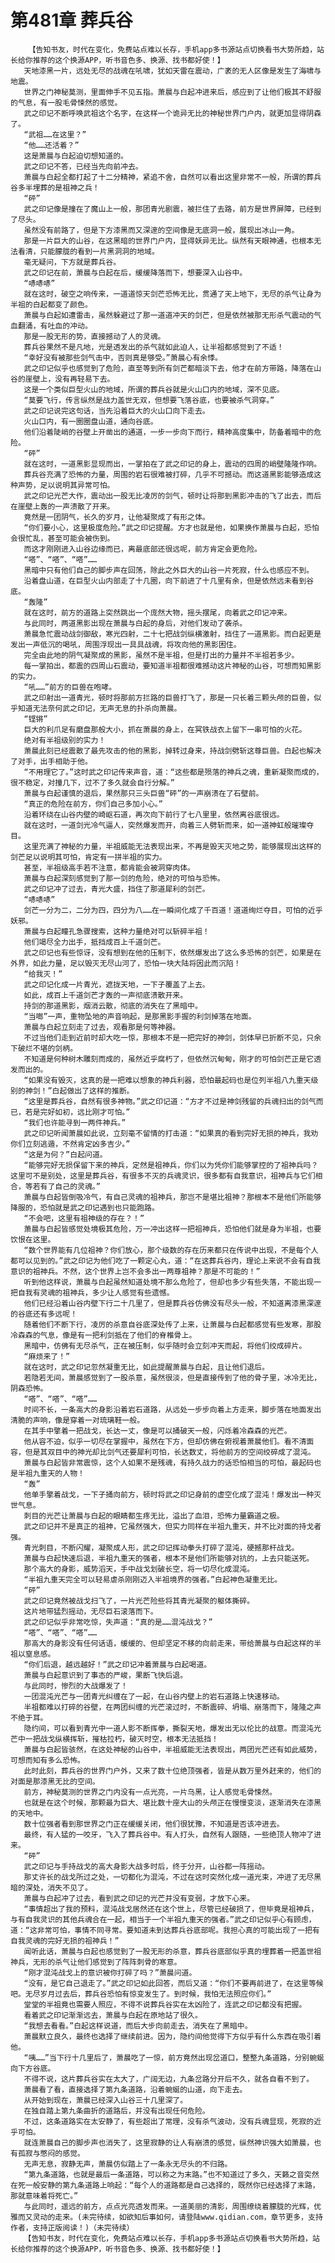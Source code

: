 # 第481章 葬兵谷
        【告知书友，时代在变化，免费站点难以长存，手机app多书源站点切换看书大势所趋，站长给你推荐的这个换源APP，听书音色多、换源、找书都好使！】
       天地漆黑一片，远处无尽的战魂在吼啸，犹如天雷在震动，广袤的无人区像是发生了海啸与地震。
       世界之门神秘莫测，里面伸手不见五指。萧晨与白起冲进来后，感应到了让他们极其不舒服的气息，有一股毛骨悚然的感觉。
       武之印记不断呼唤武祖这个名字，在这样一个诡异无比的神秘世界门户内，就更加显得阴森了。
       “武祖……在这里？”
       “他……还活着？”
       这是萧晨与白起迫切想知道的。
       武之印记不答，已经当先向前冲去。
       萧晨与白起全都打起了十二分精神，紧追不舍，自然可以看出这里非常不一般，所谓的葬兵谷多半埋葬的是祖神之兵！
       “砰”
       武之印记像是撞在了魔山上一般，那团青光剧震，被拦住了去路，前方是世界屏障，已经到了尽头。
       虽然没有前路了，但是下方漆黑而又深邃的空间像是无底洞一般，展现出冰山一角。
       那是一片巨大的山谷，在这黑暗的世界门户内，显得妖异无比。纵然有天眼神通，也根本无法看清，只能朦胧的看到一片黑洞洞的地域。
       毫无疑问，下方就是葬兵谷。
       武之印记在前，萧晨与白起在后，缓缓降落而下，想要深入山谷中。
       “哧哧哧”
       就在这时，破空之响传来，一道道惊天剑芒恐怖无比，贯通了天上地下，无尽的杀气让身为半祖的白起都变了颜色。
       萧晨与白起如遭雷击，虽然躲避过了那一道道冲天的剑芒，但是依然被那无形杀气震动的气血翻涌，有吐血的冲动。
       那是一股无形的势，直接撼动了人的灵魂。
       葬兵谷果然不是凡地，光是透发出的杀气就如此迫人，让半祖都感觉到了不适！
       “幸好没有被那些剑气击中，否则真是够受。”萧晨心有余悸。
       武之印记似乎也感觉到了危险，直至等到所有剑芒都暗淡下去，他才在前方带路，降落在山谷的崖壁上，没有再轻易下去。
       这是一个类似巨型火山的地域，所谓的葬兵谷就是火山口内的地域，深不见底。
       “莫要飞行，传言纵然是战力盖世无双，但想要飞落谷底，也要被杀气洞穿。”
       武之印记说完这句话，当先沿着巨大的火山口向下走去。
       火山口内，有一圈圈盘山道，通向谷底。
       他们沿着陡峭的谷壁上开凿出的通道，一步一步向下而行，精神高度集中，防备着暗中的危险。
       “砰”
       就在这时，一道黑影显现而出，一掌拍在了武之印记的身上，震动的四周的峭壁隆隆作响。
       葬兵谷充满了恐怖的力量，周围的岩石很难被打碎，几乎不可撼动。而这道黑影能够造成这种声势，足以说明其异常可怕。
       武之印记光芒大作，震动出一股无比凌厉的剑气，顿时让将那到黑影冲击的飞了出去，而后在崖壁上轰的一声溃散了开来。
       竟然是一团阴气，长久的岁月，让他凝聚成了有形之体。
       “你们要小心，这里极度危险。”武之印记提醒。方才也就是他，如果换作萧晨与白起，恐怕会很忙乱，甚至可能会被伤到。
       而这才刚刚进入山谷边缘而已，离最底部还很远呢，前方肯定会更危险。
       “嗒”、“嗒”、“嗒”……
       黑暗中只有他们自己的脚步声在回荡，除此之外巨大的山谷一片死寂，什么也感应不到。
       沿着盘山道，在巨型火山内部走了十几圈，向下前进了十几里有余，但是依然远未看到谷底。
       “轰隆”
       就在这时，前方的道路上突然跳出一个庞然大物，摇头摆尾，向着武之印记冲来。
       与此同时，两道黑影出现在萧晨与白起的身后，对他们发动了袭杀。
       萧晨急忙震动战剑御敌，寒光四射，二十七把战剑纵横激射，挡住了一道黑影。而白起更是发出一声低沉的喝吼，周围浮现出一具具战魂，将攻向他的黑影困住。
       完全由此地的阴气凝聚成的黑影，虽然不是半祖，但是打出的力量并不半祖若多少。
       每一掌拍出，都震的四周山石震动，要知道半祖都很难撼动这片神秘的山谷，可想而知黑影的实力。
       “吼……”前方的巨兽在咆哮。
       武之印射出一道青光，顿时将那前方拦路的巨兽打飞了，那是一只长着三颗头颅的巨兽，似乎知道无法奈何武之印记，无声无息的扑杀向萧晨。
       “铿锵”
       巨大的利爪足有磨盘那般大小，抓在萧晨的身上，在冥铁战衣上留下一串可怕的火花。
       绝对有半祖级别的实力！
       萧晨此刻已经震散了最先攻击的他的黑影，掉转过身来，持战剑劈斩这尊巨兽。白起也解决了对手，出手相助于他。
       “不用理它了。”这时武之印记传来声音，道：“这些都是殒落的神兵之魂，重新凝聚而成的，很不稳定，对撞几下，过不了多久就会自行分解。”
       萧晨与白起谨慎的退后，果然那只三头巨兽“砰”的一声崩溃在了石壁前。
       “真正的危险在前方，你们自己多加小心。”
       沿着环绕在山谷内壁的崎岖石道，再次向下前行了七八里里，依然离谷底很远。
       就在这时，一道剑光冷气逼人，突然爆发而开，向着三人劈斩而来，如一道神虹般璀璨夺目。
       这里充满了神秘的力量，半祖威能无法表现出来，不再是毁天灭地之势，能够展现出这样的剑芒足以说明其可怕，肯定有一拼半祖的实力。
       甚至，半祖级高手若不注意，都肯能会被洞穿肉体。
       萧晨与白起深刻感觉到了那一剑的危险，绝对的可怕与恐怖。
       武之印记冲了过去，青光大盛，挡住了那道犀利的剑芒。
       “哧哧哧”
       剑芒一分为二，二分为四，四分为八……在一瞬间化成了千百道！道道绚烂夺目，可怕的近乎妖邪。
       萧晨与白起瞳孔急骤搜索，这种力量绝对可以斩碎半祖！
       他们竭尽全力出手，抵挡成百上千道剑芒。
       武之印记也有些惊讶，没有想到在他的压制下，依然爆发出了这么多恐怖的剑芒，如果是在外界，如此力量，足以毁灭无尽山河了，恐怕一块大陆将因此而沉陷！
       “给我灭！”
       武之印记化成一片青光，遮拢天地，一下子覆盖了上去。
       如此，成百上千道剑芒才轰的一声彻底溃散开来。
       持剑的那道黑影，烟消云散，彻底的消失在了黑暗中。
       “当啷”一声，重物坠地的声音响起，是那黑影手握的利剑掉落在地面。
       萧晨与白起立刻走了过去，观看那是何等神器。
       不过当他们走到近前时却大吃一惊，那根本不是一把完好的神剑，剑体早已折断不见，只余下破烂不堪的剑柄。
       不知道是何种树木雕刻而成的，虽然近乎腐朽了，但依然沉甸甸，刚才的可怕剑芒正是它透发而出的。
       “如果没有毁灭，这真的是一把难以想象的神兵利器，恐怕最起码也是位列半祖八九重天级别的神剑！”白起做出了这样的推断。
       “这里是葬兵谷，自然有很多神物。”武之印记道：“方才不过是神剑残留的兵魂扫出的剑气而已，若是完好如初，远比刚才可怕。”
       “我们也许能寻到一两件神兵。”
       武之印记听闻萧晨如此说，立刻毫不留情的打击道：“如果真的看到完好无损的神兵，我劝你们立刻逃遁，不然肯定凶多吉少。”
       “这是为何？”白起问道。
       “能够完好无损保留下来的神兵，定然是祖神兵，你们以为凭你们能够掌控的了祖神兵吗？这里可不是别处，这里是葬兵谷，有很多不灭的兵魂灵识，很多都有自我意识，祖神兵与它们相合，等若有了自己的灵魂。”
       萧晨与白起皆倒吸冷气，有自己灵魂的祖神兵，那岂不是堪比祖神？那根本不是他们所能够降服的，恐怕就是武之印记遇到也只能跑路。
       “不会吧，这里有祖神级的存在？！”
       萧晨与白起皆感觉处境极其危险，万一冲出这样一把祖神兵，恐怕他们就是身为半祖，也要饮恨在这里。
       “数个世界能有几位祖神？你们放心，那个级数的存在历来都只在传说中出现，不是每个人都可以见到的。”武之印记为他们吃了一颗定心丸，道：“在这葬兵谷内，理论上来说不会有自我意识的祖神兵。不然，这个世界上岂不会多出一两尊祖神？那是不可能的！”
       听到他这样说，萧晨与白起虽然知道处境不那么危险了，但却也多少有些失落，不能出现一把自我有灵魂的祖神兵，多少让人感觉有些遗憾。
       他们已经沿着山谷内壁下行二十几里了，但是葬兵谷仿佛没有尽头一般，不知道离漆黑深邃的谷底还有多远呢！
       随着他们不断下行，凌厉的杀意自谷底深处传了上来，让萧晨与白起都感觉有些发寒，那股冷森森的气息，像是有一把利剑抵在了他们的脊椎骨上。
       黑暗中，仿佛有无尽杀气，正在被压制，似乎随时会立刻冲天而起，将他们绞成碎片。
       “麻烦来了！”
       就在这时，武之印记忽然凝重无比，如此提醒萧晨与白起，且让他们退后。
       若隐若无间，萧晨感觉到了一股杀意，虽然很淡，但是直接传到了他的骨子里，冰冷无比，阴森恐怖。
       “嗒”、“嗒”、“嗒”……
       时间不长，一条高大的身影沿着岩石道路，从远处一步步向着上方走来，脚步落在地面发出清脆的声响，像是穿着一对琉璃鞋一般。
       在其手中擎着一把战戈，长达一丈，像是可以捅破天一般，闪烁着冷森森的光芒。
       他从容不迫，似乎一切尽在掌握中，虽然在下方，但却仿佛在俯视着萧晨他们。看不清面容，但是其双目中的神光却比剑气还要犀利可怕，长达数丈，将他前方的空间绞碎成了混沌。
       萧晨与白起皆非常震惊，这个人如果不是残魂，有持久战力的话恐怕相当的可怕，最起码也是半祖九重天的人物！
       “轰”
       他单手擎着战戈，一下子捅向前方，顿时将武之印记身前的虚空化成了混沌！爆发出一种灭世气息。
       刺目的光芒让萧晨与白起的眼睛都生疼无比，溢出了血泪，恐怖力量霸道之极。
       武之印记并不是真正的祖神，它虽然强大，但实力同样在半祖九重天，并不比对面的持戈者强。
       青光刺目，不断闪耀，凝聚成人形，武之印记挥动拳头打碎了混沌，硬撼那杆战戈。
       萧晨与白起快速后退，半祖九重天的强者，根本不是他们所能够对抗的，上去只能送死。
       那个高大的身影，威势滔天，手中战戈划破长空，将一切尽化成混沌。
       “半祖九重天完全可以轻易虐杀刚刚迈入半祖境界的强者。”白起神色凝重无比。
       “砰”
       武之印记竟然被战戈扫飞了，一片光芒险些将其青光凝聚的躯体撕碎。
       这片地带猛烈摇动，无尽巨石滚落而下。
       武之印记似乎非常吃惊，失声道：“真的是……混沌战戈？”
       “嗒”、“嗒”、“嗒”……
       那高大的身影没有任何话语，缓缓的、但却坚定不移的向前走来，带给萧晨与白起这样的半祖以窒息感。
       “你们后退，越远越好！”武之印记冲着萧晨与白起喝道。
       萧晨与白起意识到了事态的严峻，果断飞快后退。
       与此同时，惨烈的大战爆发了！
       一团混沌光芒与一团青光纠缠在了一起，在山谷内壁上的岩石道路上快速移动。
       半祖都难以打碎的谷壁，在两团纠缠的光芒滚过时，不断震碎、坍塌、崩落而下，隆隆之声不绝于耳。
       隐约间，可以看到青光中一道人影不断挥拳，撕裂天地，爆发出无以伦比的战意。而混沌光芒中一把战戈纵横挥斩，摧枯拉朽，破灭时空，根本无法抵挡！
       萧晨与白起皆骇然，在这处神秘的山谷中，半祖威能无法表现出，两团光芒还有如此威势，可想而知有多么恐怖。
       此时此刻，葬兵谷的世界门户外，又来了数十位绝顶强者，皆是从数万里外赶来的，他们的对面是那漆黑无比的空间。
       前方，神秘莫测的世界之门内没有一点光亮，一片乌黑，让人感觉毛骨悚然。
       也就是在这个时候，那颗最为巨大、堪比数十座大山的头颅正在慢慢变淡，逐渐消失在漆黑的天地中。
       数十位强者看到那世界之门正在缓缓关闭，他们很犹豫，不知道是否该冲进去。
       最终，有人猛的一咬牙，飞入了葬兵谷中。有人打头，自然有人跟随，一些绝顶人物冲了进来。
       “砰”
       武之印记与手持战戈的高大身影大战多时后，终于分开，山谷都一阵摇动。
       那丈许长的战戈所过之处，一切都化为混沌，不过在这时突然化成一道光束，冲进了无尽黑暗的深处，消失不见了。
       萧晨与白起冲了过去，看到武之印记的光芒并没有变弱，才放下心来。
       “事情超出了我的预料，混沌战戈居然还在这个世上，尽管已经破损了，但毕竟是祖神兵，与有自我灵识的其他兵魂合在一起，相当于一个半祖九重天的强者。”武之印记似乎心有顾虑，道：“这非常可怕，事情不同寻常。要知道未到达葬兵谷底部呢。我担心真的可能出现了一把有自我灵魂的完好无损的祖神兵！”
       闻听此话，萧晨与白起也感觉到了一股无形的杀意，葬兵谷底部似乎真的埋葬着一把盖世祖神兵，无形的杀气让他们感觉到了阵阵刺骨的寒意。
       “刚才混沌战戈上的意识被你打碎了吗？”萧晨问道。
       “没有，是它自己退走了。”武之印记如此回答，而后又道：“你们不要再前进了，在这里等候吧。无尽岁月过去后，葬兵谷恐怕有惊变发生了。到时候，我怕无法照应你们。”
       堂堂的半祖竟也需要人照应，不得不说葬兵谷实在太凶险了，连武之印记都没有把握。
       看着武之印记渐渐远去，萧晨与白起在原地站了很久。
       “我想去看看。”白起这样说道，而后大步向前走去，消失在了黑暗中。
       萧晨默立良久，最终也选择了继续前进。因为，隐约间他觉得下方似乎有什么东西在吸引着他。
       “咦……”当下行十几里后了，萧晨吃了一惊，前方竟然出现岔道口，整整九条道路，分别蜿蜒向下方谷底。
       不得不说，这片葬兵谷实在太大了，广阔无边，九条岔路分开后不久，就各自看不到了。
       萧晨看了看，直接选择了第九条道路，沿着蜿蜒的山道，向下走去。
       从开始到现在，萧晨已经深入山谷三十几里深了。
       在独自踏上第九条曲折的道路后，并没有出现任何危险。
       不过，这条道路实在太安静了，有些超出了常理，没有杀气波动，没有兵魂显现，死寂的近乎可怕。
       就连萧晨自己的脚步声也消失了，这里寂静的让人有崩溃的感觉，纵然神识强大如萧晨，也有孤寂与憋闷的感觉。
       无声无息，寂静无声，萧晨仿似踏上了一条永无尽头的不归路。
       “第九条道路，也就是最后一条道路，可以称之为末路。”也不知道过了多久，天籁之音突然在死一般安静的第九条道路上响起：“每个人的道路都是自己选择的，既然你已经选择了末路，那就意味着将死亡。”
       与此同时，遥远的前方，点点光亮透发而来。一道美丽的清影，周围缭绕着朦胧的光辉，优雅而又灵动的走来。(未完待续，如欲知后事如何，请登陆www.qidian.com，章节更多，支持作者，支持正版阅读！)（未完待续）
       【告知书友，时代在变化，免费站点难以长存，手机app多书源站点切换看书大势所趋，站长给你推荐的这个换源APP，听书音色多、换源、找书都好使！】